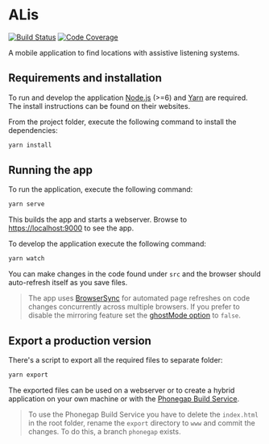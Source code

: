 # ALis

[![Build Status][travis-image]][travis-url]
[![Code Coverage][codecov-image]][codecov-url]

A mobile application to find locations with assistive listening systems.

## Requirements and installation

To run and develop the application [Node.js](https://nodejs.org/en/) (>=6) and [Yarn](https://yarnpkg.com) are required. The install instructions can be found on their websites.

From the project folder, execute the following command to install the dependencies:

```bash
yarn install
```

## Running the app

To run the application, execute the following command:

```bash
yarn serve
```

This builds the app and starts a webserver. Browse to [https://localhost:9000](https://localhost:9000) to see the app.

To develop the application execute the following command:

```bash
yarn watch
```

You can make changes in the code found under `src` and the browser should auto-refresh itself as you save files.

> The app uses [BrowserSync](http://www.browsersync.io/) for automated page refreshes on code changes concurrently across multiple browsers. If you prefer to disable the mirroring feature set the [ghostMode option](http://www.browsersync.io/docs/options/#option-ghostMode) to `false`.

## Export a production version

There's a script to export all the required files to separate folder:

```bash
yarn export
```

The exported files can be used on a webserver or to create a hybrid application on your own machine or with the [Phonegap Build Service](https://build.phonegap.com/).

> To use the Phonegap Build Service you have to delete the `index.html` in the root folder, rename the `export` directory to `www` and commit the changes. To do this, a branch `phonegap` exists.



[travis-url]: https://travis-ci.org/sidloki/alis
[travis-image]: https://travis-ci.org/sidloki/alis.svg?branch=master
[codecov-url]: https://codecov.io/gh/sidloki/alis
[codecov-image]: https://codecov.io/gh/sidloki/alis/branch/master/graph/badge.svg

